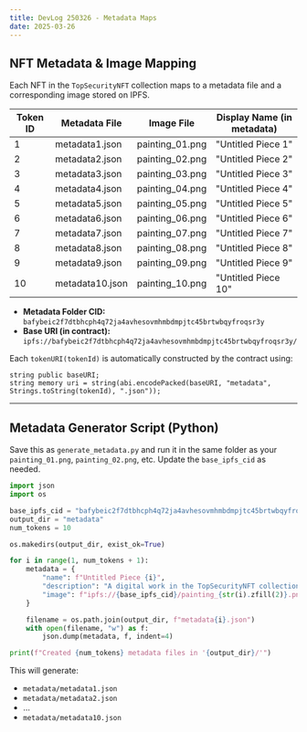 ```yaml
---
title: DevLog 250326 - Metadata Maps
date: 2025-03-26
---
```

## NFT Metadata & Image Mapping

Each NFT in the `TopSecurityNFT` collection maps to a metadata file and a corresponding image stored on IPFS.

| Token ID | Metadata File     | Image File        | Display Name (in metadata)         |
|----------|-------------------|-------------------|------------------------------------|
| 1        | metadata1.json    | painting_01.png   | "Untitled Piece 1"                 |
| 2        | metadata2.json    | painting_02.png   | "Untitled Piece 2"                 |
| 3        | metadata3.json    | painting_03.png   | "Untitled Piece 3"                 |
| 4        | metadata4.json    | painting_04.png   | "Untitled Piece 4"                 |
| 5        | metadata5.json    | painting_05.png   | "Untitled Piece 5"                 |
| 6        | metadata6.json    | painting_06.png   | "Untitled Piece 6"                 |
| 7        | metadata7.json    | painting_07.png   | "Untitled Piece 7"                 |
| 8        | metadata8.json    | painting_08.png   | "Untitled Piece 8"                 |
| 9        | metadata9.json    | painting_09.png   | "Untitled Piece 9"                 |
| 10       | metadata10.json   | painting_10.png   | "Untitled Piece 10"                |

- **Metadata Folder CID:** `bafybeic2f7dtbhcph4q72ja4avhesovmhmbdmpjtc45brtwbqyfroqsr3y`
- **Base URI (in contract):**  
  `ipfs://bafybeic2f7dtbhcph4q72ja4avhesovmhmbdmpjtc45brtwbqyfroqsr3y/`

Each `tokenURI(tokenId)` is automatically constructed by the contract using:

```solidity
string public baseURI;
string memory uri = string(abi.encodePacked(baseURI, "metadata", Strings.toString(tokenId), ".json"));
```

---

## Metadata Generator Script (Python)

Save this as `generate_metadata.py` and run it in the same folder as your `painting_01.png`, `painting_02.png`, etc. Update the `base_ipfs_cid` as needed.

```python
import json
import os

base_ipfs_cid = "bafybeic2f7dtbhcph4q72ja4avhesovmhmbdmpjtc45brtwbqyfroqsr3y"
output_dir = "metadata"
num_tokens = 10

os.makedirs(output_dir, exist_ok=True)

for i in range(1, num_tokens + 1):
    metadata = {
        "name": f"Untitled Piece {i}",
        "description": "A digital work in the TopSecurityNFT collection.",
        "image": f"ipfs://{base_ipfs_cid}/painting_{str(i).zfill(2)}.png"
    }

    filename = os.path.join(output_dir, f"metadata{i}.json")
    with open(filename, "w") as f:
        json.dump(metadata, f, indent=4)

print(f"Created {num_tokens} metadata files in '{output_dir}/'")
```

This will generate:
- `metadata/metadata1.json`
- `metadata/metadata2.json`
- ...
- `metadata/metadata10.json`
